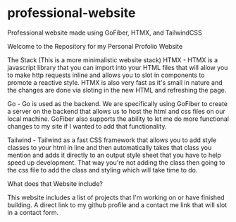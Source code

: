 # professional-website
Professional website made using GoFiber, HTMX, and TailwindCSS

Welcome to the Repository for my Personal Profolio Website

The Stack (This is a more minimalistic website stack)
HTMX - HTMX is a javascript library that you can import into your HTML files that will allow you to make http requests inline and allows you to slot in components to promote a reactive style. HTMX is also very fast as it's small in nature and the changes are done via sloting in the new HTML and refreshing the page.

Go - Go is used as the backend. We are specifically using GoFiber to create a server on the backend that allows us to host the html and css files on our local machine. GoFiber also supports the ability to let me do more functional changes to my site if I wanted to add that functionality.

Tailwind - Tailwind as a fast CSS framework that allows you to add style classes to your html in line and then automatically takes that class you mention and adds it directly to an output style sheet that you have to help speed up development. That way you're not adding the class then going to the css file to add the class and styling which will take time to do. 

What does that Website include?

This website includes a list of projects that I'm working on or have finished building. A direct link to my github profile and a contact me link that will slot in a contact form.